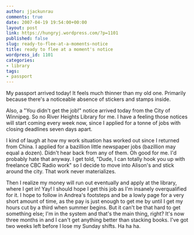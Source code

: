 ```yaml
---
author: jjackunrau
comments: true
date: 2007-04-19 19:54:00+00:00
layout: post
link: https://hungryj.wordpress.com/?p=1101
published: false
slug: ready-to-flee-at-a-moments-notice
title: ready to flee at a moment's notice
wordpress_id: 1101
categories:
- library
tags:
- passport
---
```


My passport arrived today!  It feels much thinner than my old one.  Primarily because there's a noticeable absence of stickers and stamps inside.    
  
Also, a "You didn't get the job!" notice arrived today from the City of Winnipeg.  So no River Heights Library for me.  I have a feeling those notices will start coming every week now, since I applied for a tonne of jobs with closing deadlines seven days apart.  
  
I kind of laugh at how my work situation has worked out since I returned from China.  I applied for a bazillion little newspaper jobs (bazillion may equal a dozen).  Didn't hear back from any of them.  Oh good for me.  I'd probably hate that anyway.  I get told, "Dude, I can totally hook you up with freelance CBC Radio work" so I decide to move into Alison's and stick around the city.  That work never materializes.    
  
Then I realize my money will run out eventually and apply at the library, where I get in!  Yay!  I should hope I get this job as I'm insanely overqualified for it.  I hope to follow in Andrea's footsteps and be a lowly page for a very short amount of time, as the pay is just enough to get me by until I get my hours cut by a third when summer begins.  But it can't be that hard to get something else; I'm in the system and that's the main thing, right?  It's now three months in and I can't get anything better than stacking books.  I've got two weeks left before I lose my Sunday shifts.  Ha ha ha.
